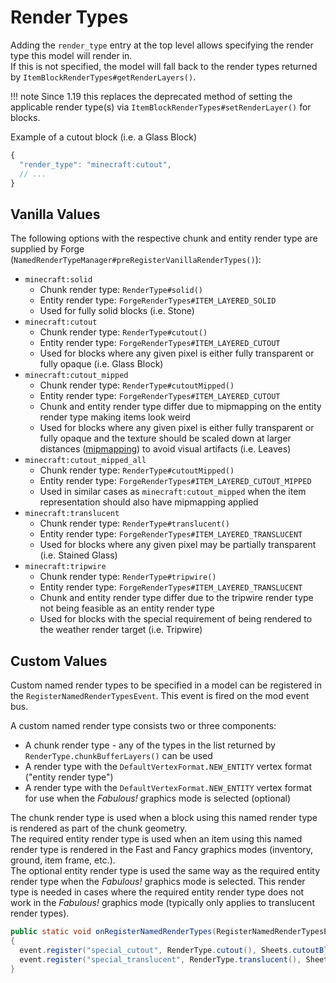 Render Types
============

Adding the `render_type` entry at the top level allows specifying the render type this model will render in.  
If this is not specified, the model will fall back to the render types returned by `ItemBlockRenderTypes#getRenderLayers()`.

!!! note
    Since 1.19 this replaces the deprecated method of setting the applicable render type(s) via `ItemBlockRenderTypes#setRenderLayer()` for blocks.

Example of a cutout block (i.e. a Glass Block)

```js
{
  "render_type": "minecraft:cutout",
  // ...
}
```

Vanilla Values
--------------

The following options with the respective chunk and entity render type are supplied by Forge (`NamedRenderTypeManager#preRegisterVanillaRenderTypes()`):

- `minecraft:solid`
    - Chunk render type: `RenderType#solid()`
    - Entity render type: `ForgeRenderTypes#ITEM_LAYERED_SOLID`
    - Used for fully solid blocks (i.e. Stone)
- `minecraft:cutout`
    - Chunk render type: `RenderType#cutout()`
    - Entity render type: `ForgeRenderTypes#ITEM_LAYERED_CUTOUT`
    - Used for blocks where any given pixel is either fully transparent or fully opaque (i.e. Glass Block)
- `minecraft:cutout_mipped`
    - Chunk render type: `RenderType#cutoutMipped()`
    - Entity render type: `ForgeRenderTypes#ITEM_LAYERED_CUTOUT`
    - Chunk and entity render type differ due to mipmapping on the entity render type making items look weird
    - Used for blocks where any given pixel is either fully transparent or fully opaque and the texture should be scaled down at larger distances ([mipmapping]) to avoid visual artifacts (i.e. Leaves)
- `minecraft:cutout_mipped_all`
    - Chunk render type: `RenderType#cutoutMipped()`
    - Entity render type: `ForgeRenderTypes#ITEM_LAYERED_CUTOUT_MIPPED`
    - Used in similar cases as `minecraft:cutout_mipped` when the item representation should also have mipmapping applied
- `minecraft:translucent`
    - Chunk render type: `RenderType#translucent()`
    - Entity render type: `ForgeRenderTypes#ITEM_LAYERED_TRANSLUCENT`
    - Used for blocks where any given pixel may be partially transparent (i.e. Stained Glass)
- `minecraft:tripwire`
    - Chunk render type: `RenderType#tripwire()`
    - Entity render type: `ForgeRenderTypes#ITEM_LAYERED_TRANSLUCENT`
    - Chunk and entity render type differ due to the tripwire render type not being feasible as an entity render type
    - Used for blocks with the special requirement of being rendered to the weather render target (i.e. Tripwire)

Custom Values
-------------

Custom named render types to be specified in a model can be registered in the `RegisterNamedRenderTypesEvent`. This event is fired on the mod event bus.

A custom named render type consists two or three components:

- A chunk render type - any of the types in the list returned by `RenderType.chunkBufferLayers()` can be used
- A render type with the `DefaultVertexFormat.NEW_ENTITY` vertex format ("entity render type")
- A render type with the `DefaultVertexFormat.NEW_ENTITY` vertex format for use when the *Fabulous!* graphics mode is selected (optional)

The chunk render type is used when a block using this named render type is rendered as part of the chunk geometry.  
The required entity render type is used when an item using this named render type is rendered in the Fast and Fancy graphics modes (inventory, ground, item frame, etc.).  
The optional entity render type is used the same way as the required entity render type when the *Fabulous!* graphics mode is selected. This render type is needed in cases where the required entity render type does not work in the *Fabulous!* graphics mode (typically only applies to translucent render types).

```java
public static void onRegisterNamedRenderTypes(RegisterNamedRenderTypesEvent event)
{
  event.register("special_cutout", RenderType.cutout(), Sheets.cutoutBlockSheet());
  event.register("special_translucent", RenderType.translucent(), Sheets.translucentCullBlockSheet(), Sheets.translucentItemSheet());
}
```

[mipmapping]: https://en.wikipedia.org/wiki/Mipmap